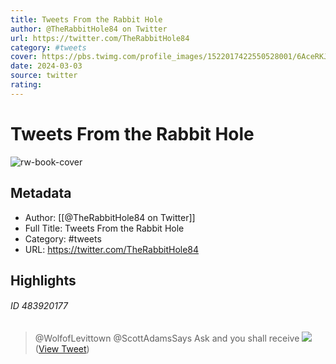 ```yaml
---
title: Tweets From the Rabbit Hole
author: @TheRabbitHole84 on Twitter
url: https://twitter.com/TheRabbitHole84
category: #tweets
cover: https://pbs.twimg.com/profile_images/1522017422550528001/6AceRKJQ.png
date: 2024-03-03
source: twitter
rating:
---
```

# Tweets From the Rabbit Hole

![rw-book-cover](https://pbs.twimg.com/profile_images/1522017422550528001/6AceRKJQ.png)

## Metadata
- Author: [[@TheRabbitHole84 on Twitter]]
- Full Title: Tweets From the Rabbit Hole
- Category: #tweets
- URL: https://twitter.com/TheRabbitHole84

## Highlights
###### ID 483920177
> @WolfofLevittown @ScottAdamsSays Ask and you shall receive 
> ![](https://pbs.twimg.com/media/Fp40HQwaIAEZwhw.jpg) ([View Tweet](https://twitter.com/TheRabbitHole84/status/1629797419616698369))
    
